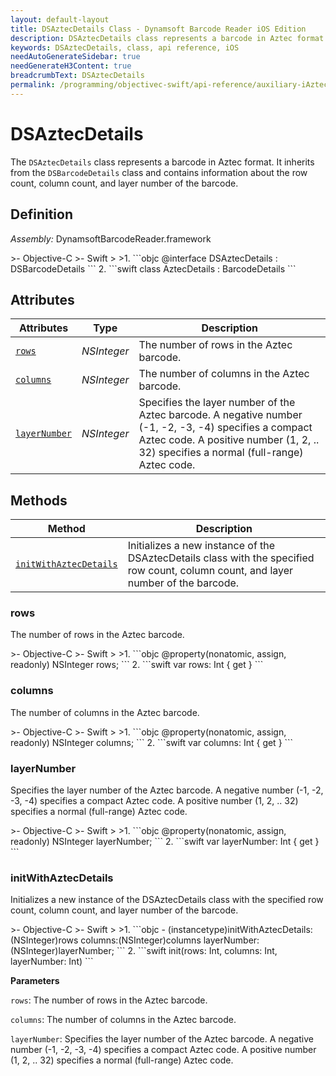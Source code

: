 ```yaml
---
layout: default-layout
title: DSAztecDetails Class - Dynamsoft Barcode Reader iOS Edition
description: DSAztecDetails class represents a barcode in Aztec format. It inherits from the DSBarcodeDetails class and contains information about the row count, column count, and layer number of the barcode.
keywords: DSAztecDetails, class, api reference, iOS
needAutoGenerateSidebar: true
needGenerateH3Content: true
breadcrumbText: DSAztecDetails
permalink: /programming/objectivec-swift/api-reference/auxiliary-iAztecDetails.html
---
```


# DSAztecDetails

The `DSAztecDetails` class represents a barcode in Aztec format. It inherits from the `DSBarcodeDetails` class and contains information about the row count, column count, and layer number of the barcode.

## Definition

*Assembly:* DynamsoftBarcodeReader.framework

<div class="sample-code-prefix"></div>
>- Objective-C
>- Swift
>
>1. 
```objc
@interface DSAztecDetails : DSBarcodeDetails
```
2. 
```swift
class AztecDetails : BarcodeDetails
```

## Attributes

| Attributes | Type | Description |
| ---------- | ---- | ----------- |
| [`rows`](#rows) | *NSInteger* | The number of rows in the Aztec barcode. |
| [`columns`](#columns) | *NSInteger* | The number of columns in the Aztec barcode. |
| [`layerNumber`](#layernumber) | *NSInteger* | Specifies the layer number of the Aztec barcode. A negative number (-1, -2, -3, -4) specifies a compact Aztec code. A positive number (1, 2, .. 32) specifies a normal (full-range) Aztec code. |

## Methods

| Method | Description |
| ------ | ----------- |
| [`initWithAztecDetails`](#initwithaztecdetails) | Initializes a new instance of the DSAztecDetails class with the specified row count, column count, and layer number of the barcode. |

### rows

The number of rows in the Aztec barcode.

<div class="sample-code-prefix"></div>
>- Objective-C
>- Swift
>
>1. 
```objc
@property(nonatomic, assign, readonly) NSInteger rows;
```
2. 
```swift
var rows: Int { get }
```

### columns

The number of columns in the Aztec barcode.

<div class="sample-code-prefix"></div>
>- Objective-C
>- Swift
>
>1. 
```objc
@property(nonatomic, assign, readonly) NSInteger columns;
```
2. 
```swift
var columns: Int { get }
```

### layerNumber

Specifies the layer number of the Aztec barcode. A negative number (-1, -2, -3, -4) specifies a compact Aztec code. A positive number (1, 2, .. 32) specifies a normal (full-range) Aztec code.

<div class="sample-code-prefix"></div>
>- Objective-C
>- Swift
>
>1. 
```objc
@property(nonatomic, assign, readonly) NSInteger layerNumber;
```
2. 
```swift
var layerNumber: Int { get }
```

### initWithAztecDetails

Initializes a new instance of the DSAztecDetails class with the specified row count, column count, and layer number of the barcode.

<div class="sample-code-prefix"></div>
>- Objective-C
>- Swift
>
>1. 
```objc
- (instancetype)initWithAztecDetails:(NSInteger)rows
           columns:(NSInteger)columns
       layerNumber:(NSInteger)layerNumber;
```
2. 
```swift
init(rows: Int, columns: Int, layerNumber: Int)
```

**Parameters**

`rows`: The number of rows in the Aztec barcode.

`columns`: The number of columns in the Aztec barcode.

`layerNumber`: Specifies the layer number of the Aztec barcode. A negative number (-1, -2, -3, -4) specifies a compact Aztec code. A positive number (1, 2, .. 32) specifies a normal (full-range) Aztec code.
